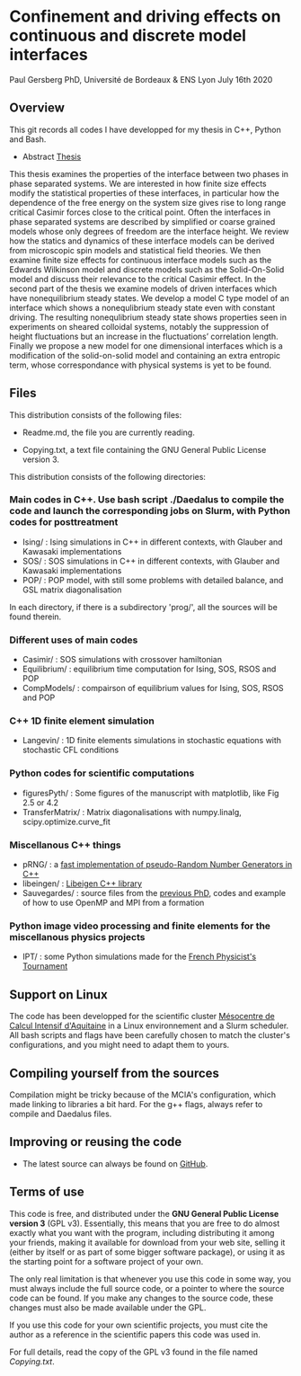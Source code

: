 # Confinement and driving effects on continuous and discrete model interfaces ##
Paul Gersberg PhD, Université de Bordeaux & ENS Lyon
July 16th 2020


## Overview

This git records all codes I have developped for my thesis in C++, Python and Bash.

  * Abstract [Thesis](https://www.theses.fr/2020BORD0084)

This thesis examines the properties of the interface between two phases in phase separated systems. We are interested in how finite size effects modify the statistical properties of these interfaces, in particular how the dependence of the free energy on the system size gives rise to long range critical Casimir forces close to the critical point. Often the interfaces in phase separated systems are described by simplified or coarse grained models whose only degrees of freedom are the interface height. We review how the statics and dynamics of these interface models can be derived from microscopic spin models and statistical field theories. We then examine finite size effects for continuous interface models such as the Edwards Wilkinson model and discrete models such as the Solid-On-Solid model and discuss their relevance to the critical Casimir effect.
In the second part of the thesis we examine models of driven interfaces which have nonequilibrium steady states. We develop a model C type model of an interface which shows a nonequlibrium steady state even with constant driving. The resulting nonequlibrium steady state shows properties seen in experiments on sheared colloidal systems, notably the suppression of height fluctuations but an increase in the fluctuations’ correlation length. Finally we propose a new model for one dimensional interfaces which is a modification of the solid-on-solid model and containing an extra entropic term, whose correspondance with physical systems is yet to be found.

## Files

This distribution consists of the following files:

  * Readme.md, the file you are currently reading.

  * Copying.txt, a text file containing the GNU General Public License version 3.

This distribution consists of the following directories:

###   Main codes in C++. Use bash script ./Daedalus to compile the code and launch the corresponding jobs on Slurm, with Python codes for posttreatment
  * Ising/          : Ising simulations in C++ in different contexts, with Glauber and Kawasaki implementations
  * SOS/            : SOS simulations in C++ in different contexts, with Glauber and Kawasaki implementations
  * POP/            : POP model, with still some problems with detailed balance, and GSL matrix diagonalisation

In each directory, if there is a subdirectory 'prog/', all the sources will be found therein.

###   Different uses of main codes
  * Casimir/        : SOS simulations with crossover hamiltonian
  * Equilibrium/    : equilibrium time computation for Ising, SOS, RSOS and POP 
  * CompModels/     : compairson of equilibrium values for Ising, SOS, RSOS and POP 

###   C++ 1D finite element simulation 
  * Langevin/       : 1D finite elements simulations in stochastic equations with stochastic CFL conditions

###   Python codes for scientific computations
  * figuresPyth/    : Some figures of the manuscript with matplotlib, like Fig  2.5 or 4.2
  * TransferMatrix/ : Matrix diagonalisations with numpy.linalg, scipy.optimize.curve_fit 

###   Miscellanous C++ things
  * pRNG/           : a [fast implementation of pseudo-Random Number Generators in C++](https://martin.ankerl.com/2018/12/08/fast-random-bool/)
  * libeingen/      : [Libeigen C++ library](https://gitlab.com/libeigen/eigen)
  * Sauvegardes/    : source files from the [previous PhD](https://www.theses.fr/2015ENSL1025), codes and example of how to use OpenMP and MPI from a formation

###   Python image video processing and finite elements for the miscellanous physics projects
  * IPT/            : some Python simulations made for the [French Physicist's Tournament](https://france.iptnet.info/)



## Support on Linux

The code has been developped for the scientific cluster [Mésocentre de Calcul Intensif d'Aquitaine](https://www.mcia.fr/projects/cluster-curta/wiki)
in a Linux environnement and a Slurm scheduler. All bash scripts and flags have been carefully chosen to match the cluster's configurations, and you might need to adapt them to yours.

## Compiling yourself from the sources

Compilation might be tricky because of the MCIA's configuration, which made linking to libraries a bit hard. For the g++ flags, always refer to compile and Daedalus files.

## Improving or reusing the code

* The latest source can always be found on [GitHub](https://github.com/Bulbille/Curta).

## Terms of use

This code is free, and distributed under the **GNU General Public License version 3**
(GPL v3). Essentially, this means that you are free to do almost exactly
what you want with the program, including distributing it among your
friends, making it available for download from your web site, selling
it (either by itself or as part of some bigger software package), or
using it as the starting point for a software project of your own.

The only real limitation is that whenever you use this code in
some way, you must always include the full source code, or a pointer
to where the source code can be found. If you make any changes to the
source code, these changes must also be made available under the GPL.

If you use this code for your own scientific projects, you must cite the author as a reference in the scientific papers this code was used in.

For full details, read the copy of the GPL v3 found in the file named
*Copying.txt*.
